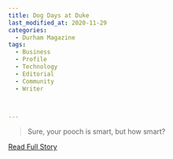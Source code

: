 ```yaml
---
title: Dog Days at Duke
last_modified_at: 2020-11-29
categories:
  - Durham Magazine
tags:
  - Business
  - Profile
  - Technology
  - Editorial 
  - Community
  - Writer



---
```


> Sure, your pooch is smart, but how smart? 

<a href="https://issuu.com/shannonmedia/docs/dm_dec_jan_issuu/36" target="_blank">Read Full Story</a>
